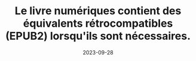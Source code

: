 ---
N: 
Rubrique: 
title: Le livre numériques contient des équivalents rétrocompatibles (EPUB2)  lorsqu'ils sont nécessaires. 
detail:  
abstract: 
categories: ["rétrocompatibilité"]
agrege: O0000-E086
opquast: '0000'
indiceebook: '86'
description: "Règle n° 086"
weight:  086
actif: '1'
layout: rules
date: 2023-09-28
tags: ["Durabilité", ""]
objectif: ["", ""]
Meo: [""]
Controle: ""
Author: ["SNE"]
steps: ["", ""]
---